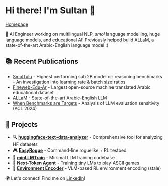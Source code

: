 # Hi there! I'm Sultan 👋

[Homepage](https://sulrash.github.io/)

🤖 AI Engineer working on multilingual NLP, _smol_ language modelling, huge language models, and educational AI! Previously helped build [ALLaM](https://arxiv.org/abs/2407.15390), a state-of-the-art Arabic-English language model :)

## 📚 Recent Publications
- [SmolTulu](https://arxiv.org/abs/2412.08347) - Highest performing sub 2B model on reasoning benchmarks - An investigation into learning rate & batch size ratios
- [Fineweb-Edu-Ar](https://arxiv.org/abs/2411.06402) - Largest open-source machine translated Arabic educational dataset
- [ALLaM](https://arxiv.org/abs/2407.15390) - State-of-the-art Arabic-English LLM
- [When Benchmarks are Targets](https://aclanthology.org/2024.acl-long.744/) - Analysis of LLM evaluation sensitivity (ACL 2024)

## 🚀 Projects
- 🔍 **[huggingface-text-data-analyzer](https://github.com/SulRash/huggingface-text-data-analyzer)** - Comprehensive tool for analyzing HF datasets
- 🎮 **[EasyRogue](https://github.com/SulRash/EasyRogue)** - Command-line roguelike + RL testbed
- 🧪 **[minLLMTrain](https://github.com/SulRash/minLLMTrain)** - Minimal LLM training codebase
- 🤖 **[Next-Token Agent](https://github.com/SulRash/ntaGPT)** - Training tiny LMs to play ASCII games
- 🌱 **[Environment Encoder](https://github.com/SulRash/envenc)** - VLM-based RL environment encoding (stale)

🌍 Let's connect! Find me on [LinkedIn](https://linkedin.com/in/sulrash)!
